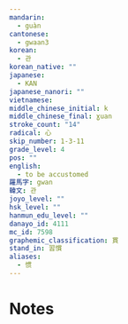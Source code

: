 ```yaml
---
mandarin:
  - guàn
cantonese:
  - gwaan3
korean:
  - 관
korean_native: ""
japanese:
  - KAN
japanese_nanori: ""
vietnamese:
middle_chinese_initial: k
middle_chinese_final: ɣuan
stroke_count: "14"
radical: 心
skip_number: 1-3-11
grade_level: 4
pos: ""
english:
  - to be accustomed
羅馬字: gwan
韓文: 관
joyo_level: ""
hsk_level: ""
hanmun_edu_level: ""
danayo_id: 4111
mc_id: 7598
graphemic_classification: 貫
stand_in: 習慣
aliases:
  - 惯
---
```


# Notes
